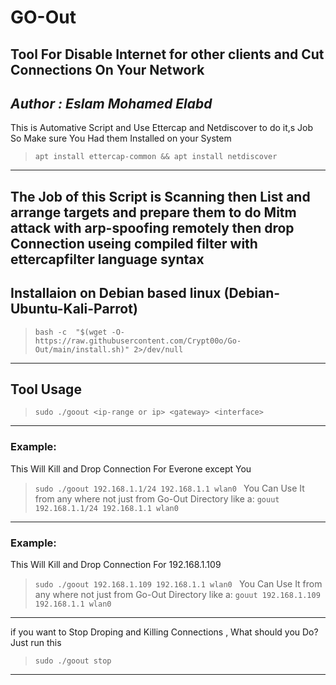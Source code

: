 # GO-Out

Tool For Disable Internet for other clients and Cut Connections On Your Network  
--
*Author : Eslam Mohamed Elabd*
--
This is Automative Script and Use Ettercap and Netdiscover to do it,s Job
So Make sure You Had them Installed on your System
>`apt install ettercap-common && apt install netdiscover`
---
The Job of this Script is Scanning then List and arrange targets and prepare them to do Mitm attack with arp-spoofing  remotely then drop Connection useing compiled filter with ettercapfilter language syntax 
---

## Installaion on Debian based linux (Debian-Ubuntu-Kali-Parrot)

>` bash -c  "$(wget -O- https://raw.githubusercontent.com/Crypt00o/Go-Out/main/install.sh)" 2>/dev/null `
---
## Tool Usage 
>`sudo ./goout <ip-range or ip> <gateway> <interface> `
---
### Example:
This Will Kill and Drop Connection For Everone except You
>`sudo ./goout 192.168.1.1/24 192.168.1.1 wlan0 `
>You Can Use It from any where not just from Go-Out Directory like a:
>`gouut 192.168.1.1/24 192.168.1.1 wlan0 `
---
### Example:
This Will Kill and Drop Connection For 192.168.1.109 
>`sudo ./goout 192.168.1.109 192.168.1.1 wlan0 `
>You Can Use It from any where not just from Go-Out Directory like a:
>`gouut 192.168.1.109 192.168.1.1 wlan0 `
---
if you want to Stop Droping and Killing Connections , What should you Do?
Just run this 
>`sudo ./goout stop `
---
